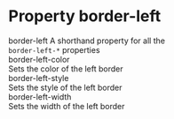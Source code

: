 # Property border-left

border-left
    A shorthand property for all the  
    `border-left-*` properties  
border-left-color  
    Sets the color of the left border  
border-left-style  
    Sets the style of the left border  
border-left-width  
    Sets the width of the left border  
